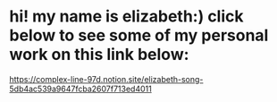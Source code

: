 # hi! my name is elizabeth:) click below to see some of my personal work on this link below:
https://complex-line-97d.notion.site/elizabeth-song-5db4ac539a9647fcba2607f713ed4011
